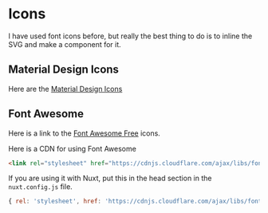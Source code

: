 # Icons

I have used font icons before, but really the best thing to do is to inline the SVG and make a component for it.

## Material Design Icons

Here are the [Material Design Icons](https://pictogrammers.com/library/mdi/)

## Font Awesome

Here is a link to the [Font Awesome Free](https://fontawesome.com/icons?d=gallery&m=free) icons.

Here is a CDN for using Font Awesome

``` html
<link rel="stylesheet" href="https://cdnjs.cloudflare.com/ajax/libs/font-awesome/5.11.2/css/all.min.css">
```

If you are using it with Nuxt, put this in the head section in the `nuxt.config.js` file.

``` js
{ rel: 'stylesheet', href: 'https://cdnjs.cloudflare.com/ajax/libs/font-awesome/5.11.2/css/all.min.css'}
```